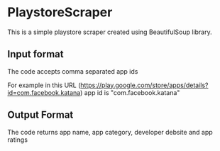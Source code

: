 # PlaystoreScraper

This is a simple playstore scraper created using BeautifulSoup library.

## Input format

The code accepts comma separated app ids 
 
For example in this URL (https://play.google.com/store/apps/details?id=com.facebook.katana) app id is "com.facebook.katana"

## Output Format

The code returns app name, app category, developer debsite and app ratings


